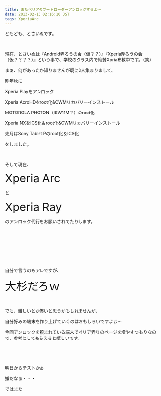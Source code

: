 ```yaml
---
title: またペリアのブートローダーアンロックするよ〜
date: 2013-02-13 02:16:10 JST
tags: XperiaArc
---
```

<p>どもども、とさいぬです。</p>
<p>&nbsp;</p>
<p>現在、とさいぬは『Android弄ろうの会（仮？？）』『Xperia弄ろうの会（仮？？？？）』という事で、学校のクラス内で絶賛Xpria布教中です。（笑）</p>
<p>まぁ、何があったか知りませんが既に3人集まりまして、</p>
<p>昨年秋に</p>
<p>Xperia Playをアンロック</p>
<p>Xperia AcroHDをroot化&CWMリカバリーインストール</p>
<p>MOTOROLA PHOTON（ISW11M？）のroot化</p>
<p>Xperia NXをICS化＆root化&CWMリカバリーインストール</p>
<p>先月はSony Tablet Pのroot化＆ICS化</p>
<p>をしました。</p>
<p>&nbsp;</p>
<p>そして現在、</p>
<p><span style="font-size:36px;">Xperia Arc</span></p>
<p>と</p>
<p><span style="font-size:36px;">Xperia Ray</span></p>
<p>のアンロック代行をお願いされてたりします。</p>
<p>&nbsp;</p>
<p>&nbsp;</p>
<p>&nbsp;</p>
<p>&nbsp;</p>
<p>自分で言うのもアレですが、</p>
<p><span style="font-size:36px;">大杉だろｗ</span></p>
<p>&nbsp;</p>
<p>でも、難しいとか怖いと思うかもしれませんが、</p>
<p>自分好みの端末を作り上げていくのはおもしろいですよぉ〜</p>
<p>今回アンロックを頼まれている端末でペリア弄りのページを増やすつもりなので、参考にしてもらえると嬉しいです。</p>
<p>&nbsp;</p>
<p>&nbsp;</p>
<p>明日からテストかぁ</p>
<p>嫌だなぁ・・・</p>
<p>ではまた</p>